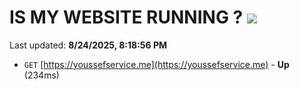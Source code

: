 # IS MY WEBSITE RUNNING ? [![](https://img.shields.io/static/v1?label=Sponsor&message=%E2%9D%A4&logo=GitHub&color=%23fe8e86)](https://github.com/sponsors/Youssef-Lehmam)

Last updated: **8/24/2025, 8:18:56 PM**

- `GET` [https://youssefservice.me](https://youssefservice.me) - **Up** (234ms)
